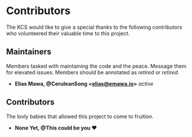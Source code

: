 # Contributors

The KCS would like to give a special thanks to the following contributors who volunteered their valuable time to this project. 

## Maintainers 

Members tasked with maintaining the code and the peace. Message them for elevated issues. Members should be annotated as *retired* or *retired*.

- **Elias Mawa, @CeruleanSong \<elias@emawa.io>** *active*

## Contributors 

The lovly babies that allowed this project to come to fruition.

- **None Yet, @This could be you :heart:**
